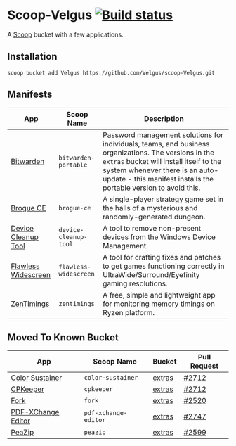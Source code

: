 Scoop-Velgus [![Build status](https://ci.appveyor.com/api/projects/status/ckomgtl07nog4wws?svg=true)](https://ci.appveyor.com/project/Velgus/scoop-velgus)
===

A [Scoop](https://scoop.netlify.com/ "Scoop") bucket with a few applications.

Installation
------------

`scoop bucket add Velgus https://github.com/Velgus/scoop-Velgus.git`

Manifests
---------

| App                                                                                      | Scoop Name            | Description                                                                                                                                                                                                                                           |
|------------------------------------------------------------------------------------------|-----------------------|-------------------------------------------------------------------------------------------------------------------------------------------------------------------------------------------------------------------------------------------------------|
| [Bitwarden](https://bitwarden.com/ "Bitwarden")                                          | `bitwarden-portable`  | Password management solutions for individuals, teams, and business organizations. The versions in the `extras` bucket will install itself to the system whenever there is an auto-update - this manifest installs the portable version to avoid this. |
| [Brogue CE](https://github.com/AntonyBoucher/BrogueCE/releases "Brogue CE")              | `brogue-ce`           | A single-player strategy game set in the halls of a mysterious and randomly-generated dungeon.                                                                                                                                                        |
| [Device Cleanup Tool](https://www.uwe-sieber.de/misc_tools_e.html "Device Cleanup Tool") | `device-cleanup-tool` | A tool to remove non-present devices from the Windows Device Management.                                                                                                                                                                              |
| [Flawless Widescreen](https://www.flawlesswidescreen.org "Flawless Widescreen")          | `flawless-widescreen` | A tool for crafting fixes and patches to get games functioning correctly in UltraWide/Surround/Eyefinity gaming resolutions.                                                                                                                          |
| [ZenTimings](https://zentimings.protonrom.com/ "ZenTimings")                             | `zentimings`          | A free, simple and lightweight app for monitoring memory timings on Ryzen platform.                                                                                                                                                                   |

Moved To Known Bucket
---------------------
| App                                                                                                     | Scoop Name           | Bucket                                                         | Pull Request                                                           |
|---------------------------------------------------------------------------------------------------------|----------------------|----------------------------------------------------------------|------------------------------------------------------------------------|
| [Color Sustainer](https://www.guru3d.com/files-details/color-sustainer-download.html "Color Sustainer") | `color-sustainer`    | [extras](https://github.com/lukesampson/scoop-extras "extras") | [#2712](https://github.com/lukesampson/scoop-extras/pull/2712 "#2712") |
| [CPKeeper](http://goebish.free.fr/cpk "CPKeeper")                                                       | `cpkeeper`           | [extras](https://github.com/lukesampson/scoop-extras "extras") | [#2712](https://github.com/lukesampson/scoop-extras/pull/2712 "#2712") |
| [Fork](https://git-fork.com "Fork")                                                                     | `fork`               | [extras](https://github.com/lukesampson/scoop-extras "extras") | [#2520](https://github.com/lukesampson/scoop-extras/pull/2520 "#2520") |
| [PDF-XChange Editor](https://www.tracker-software.com/product/pdf-xchange-editor "PDF-XChange Editor")  | `pdf-xchange-editor` | [extras](https://github.com/lukesampson/scoop-extras "extras") | [#2747](https://github.com/lukesampson/scoop-extras/pull/2747 "#2747") |
| [PeaZip](https://www.peazip.org "PeaZip")                                                               | `peazip`             | [extras](https://github.com/lukesampson/scoop-extras "extras") | [#2599](https://github.com/lukesampson/scoop-extras/pull/2599 "#2599") |
